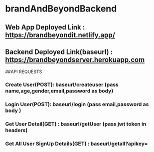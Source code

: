 # brandAndBeyondBackend

## Web App Deployed Link : https://brandbeyondit.netlify.app/
## Backend Deployed Link(baseurl) : https://brandbeyondserver.herokuapp.com

##API REQUESTS

### Create User(POST): baseurl/createuser (pass name,age,gender,email,password as body)
### Login User(POST): baseurl/login (pass email,password as body )
### Get User Detail(GET) : baseurl/getUser (pass jwt token in headers)
### Get All User SignUp Details(GET)  : baseurl/getall?apikey=<apikey>

